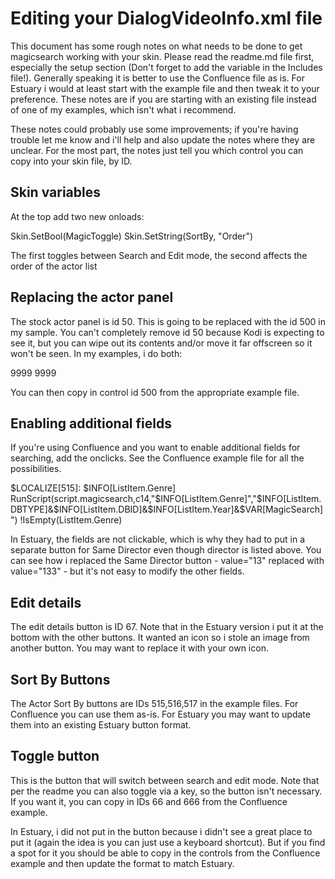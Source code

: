 Editing your DialogVideoInfo.xml file 
======

This document has some rough notes on what needs to be done to get magicsearch working with your skin.  Please read the readme.md file first, especially the setup section (Don't forget to add the variable in the Includes file!).    Generally speaking it is better to use the Confluence file as is.  For Estuary i would at least start with the example file and then tweak it to your preference.  These notes are if you are starting with an existing file instead of one of my examples, which isn't what i recommend.

These notes could probably use some improvements; if you're having trouble let me know and i'll help and also update the notes where they are unclear.  For the most part, the notes just tell you which control you can copy into your skin file, by ID.

## Skin variables

At the top add two new onloads:

<onload>Skin.SetBool(MagicToggle)</onload>
<onload>Skin.SetString(SortBy, "Order")</onload>

The first toggles between Search and Edit mode, the second affects the order of the actor list

## Replacing the actor panel

The stock actor panel is id 50.  This is going to be replaced with the id 500 in my sample.  You can't completely remove id 50 because Kodi is expecting to see it, but you can wipe out its contents and/or move it far offscreen so it won't be seen.  In my examples, i do both:

<control type="panel" id="50">
	<left>9999</left>
	<top>9999</top>
</control>

You can then copy in control id 500 from the appropriate example file.


## Enabling additional fields

If you're using Confluence and you want to enable additional fields for searching, add the onclicks.  See the Confluence example file for all the possibilities. 

<item>
	<label>$LOCALIZE[515]:</label>
	<label2>$INFO[ListItem.Genre]</label2>
	<onclick>RunScript(script.magicsearch,c14,"$INFO[ListItem.Genre]","$INFO[ListItem.DBTYPE]&$INFO[ListItem.DBID]&$INFO[ListItem.Year]&$VAR[MagicSearch]")</onclick>
	<visible>!IsEmpty(ListItem.Genre)</visible>
</item>

In Estuary, the fields are not clickable, which is why they had to put in a separate button for Same Director even though director is listed above.  You can see how i replaced the Same Director button - value="13" replaced with value="133" - but it's not easy to modify the other fields.

## Edit details
The edit details button is ID 67.  Note that in the Estuary version i put it at the bottom with the other buttons.  It wanted an icon so i stole an image from another button.  You may want to replace it with your own icon.

## Sort By Buttons

The Actor Sort By buttons are IDs 515,516,517 in the example files.  For Confluence you can use them as-is.  For Estuary you may want to update them into an existing Estuary button format.

## Toggle button

This is the button that will switch between search and edit mode.  Note that per the readme you can also toggle via a key, so the button isn't necessary.  If you want it, you can copy in IDs 66 and 666 from the Confluence example.  

In Estuary, i did not put in the button because i didn't see a great place to put it (again the idea is you can just use a keyboard shortcut).  But if you find a spot for it you should be able to copy in the controls from the Confluence example and then update the format to match Estuary.
	